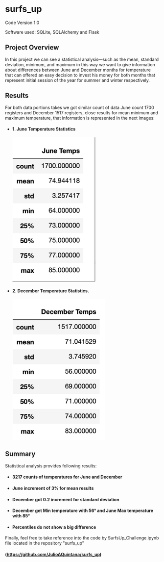 # surfs_up
Code Version 1.0

Software used: SQLite, SQLAlchemy and Flask 

## Project Overview
In this project we can see a statistical analysis—such as the mean, standard deviation, minimum, and maximum in this way we want to give information about differences between June and December months for temperature that can offered an easy decision to invest his money for both months that represent initial session of the year for summer and winter respectively.

## Results 
For both data portions takes we got similar count of data June count 1700 registers and December 1517 registers, close results for mean minimum and maximum temperature, that information is represented in the next images:

* #### 1. June Temperature Statistics
  ![](https://github.com/JulioAQuintana/surfs_up/blob/main/Resources/june_temps.png)

* #### 2. December Temperature Statistics.
   ![](https://github.com/JulioAQuintana/surfs_up/blob/main/Resources/December%20Temps.png)

## Summary
Statistical analysis provides following results:
* #### 3217 counts of temperatures for June and December 
* #### June increment of 3% for mean results  
* #### December got 0.2 increment for standard deviation 
* #### December get Min temperature with 56° and June Max temperature with 85° 
* #### Percentiles do not show a big difference 
 
 Finally, feel free to take reference into the code by SurfsUp_Challenge.ipynb file located in the repository "surfs_up"
   #### (https://github.com/JulioAQuintana/surfs_up)

